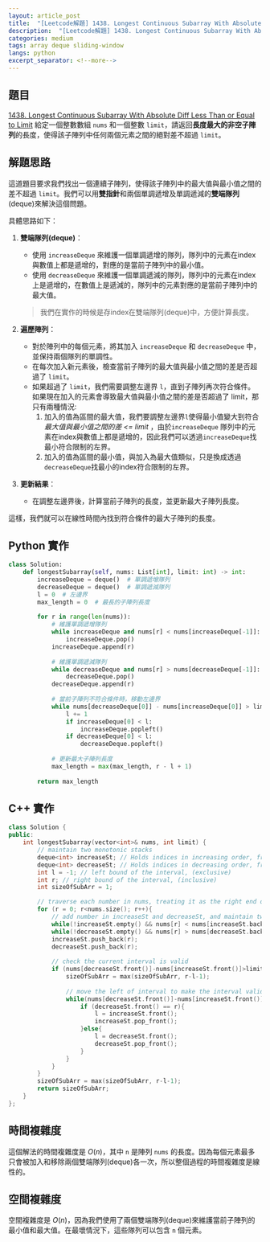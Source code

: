 ```yaml
---
layout: article_post
title:  "[Leetcode解題] 1438. Longest Continuous Subarray With Absolute Diff Less Than or Equal to Limit - 使用deque+ two pointer解"
description:  "[Leetcode解題] 1438. Longest Continuous Subarray With Absolute Diff Less Than or Equal to Limit - 使用deque+ two pointer解"
categories: medium 
tags: array deque sliding-window
langs: python
excerpt_separator: <!--more-->
---
```


## 題目

[1438. Longest Continuous Subarray With Absolute Diff Less Than or Equal to Limit](https://leetcode.com/problems/longest-continuous-subarray-with-absolute-diff-less-than-or-equal-to-limit/)
給定一個整數數組 `nums` 和一個整數 `limit`，請返回**長度最大的非空子陣列**的長度，使得該子陣列中任何兩個元素之間的絕對差不超過 `limit`。

## 解題思路

這道題目要求我們找出一個連續子陣列，使得該子陣列中的最大值與最小值之間的差不超過 `limit`。我們可以用**雙指針**和兩個單調遞增及單調遞減的**雙端隊列**(deque)來解決這個問題。

具體思路如下：

1. **雙端隊列(deque)**：
   - 使用 `increaseDeque` 來維護一個單調遞增的隊列，隊列中的元素在index與數值上都是遞增的，對應的是當前子陣列中的最小值。
   - 使用 `decreaseDeque` 來維護一個單調遞減的隊列，隊列中的元素在index上是遞增的，在數值上是遞減的，隊列中的元素對應的是當前子陣列中的最大值。
    > 我們在實作的時候是存index在雙端隊列(deque)中，方便計算長度。

2. **遍歷陣列**：
   - 對於陣列中的每個元素，將其加入 `increaseDeque` 和 `decreaseDeque` 中，並保持兩個隊列的單調性。
   - 在每次加入新元素後，檢查當前子陣列的最大值與最小值之間的差是否超過了 `limit`。
   - 如果超過了 `limit`，我們需要調整左邊界 `l`，直到子陣列再次符合條件。
     如果現在加入的元素會導致最大值與最小值之間的差是否超過了 limit，那只有兩種情況: 
       1. 加入的值為區間的最大值，我們要調整左邊界`l`使得最小值變大到符合 *最大值與最小值之間的差 <= limit* ，由於`increaseDeque` 隊列中的元素在index與數值上都是遞增的，因此我們可以透過`increaseDeque`找最小符合限制的左界。
       2. 加入的值為區間的最小值，與加入為最大值類似，只是換成透過`decreaseDeque`找最小的index符合限制的左界。

3. **更新結果**：
   - 在調整左邊界後，計算當前子陣列的長度，並更新最大子陣列長度。

這樣，我們就可以在線性時間內找到符合條件的最大子陣列的長度。

## Python 實作

```python
class Solution:
    def longestSubarray(self, nums: List[int], limit: int) -> int:
        increaseDeque = deque()  # 單調遞增隊列
        decreaseDeque = deque()  # 單調遞減隊列
        l = 0  # 左邊界
        max_length = 0  # 最長的子陣列長度
        
        for r in range(len(nums)):
            # 維護單調遞增隊列
            while increaseDeque and nums[r] < nums[increaseDeque[-1]]:
                increaseDeque.pop()
            increaseDeque.append(r)
            
            # 維護單調遞減隊列
            while decreaseDeque and nums[r] > nums[decreaseDeque[-1]]:
                decreaseDeque.pop()
            decreaseDeque.append(r)
            
            # 當前子陣列不符合條件時，移動左邊界
            while nums[decreaseDeque[0]] - nums[increaseDeque[0]] > limit:
                l += 1
                if increaseDeque[0] < l:
                    increaseDeque.popleft()
                if decreaseDeque[0] < l:
                    decreaseDeque.popleft()
            
            # 更新最大子陣列長度
            max_length = max(max_length, r - l + 1)
        
        return max_length
```
## C++ 實作

```cpp
class Solution {
public:
    int longestSubarray(vector<int>& nums, int limit) {
        // maintain two monotonic stacks
        deque<int> increaseSt; // Holds indices in increasing order, front is the minimum of the interval.
        deque<int> decreaseSt; // Holds indices in decreasing order, front is the maximum of the interval.
        int l = -1; // left bound of the interval, (exclusive)
        int r; // right bound of the interval, (inclusive)
        int sizeOfSubArr = 1;

        // traverse each number in nums, treating it as the right end of interval
        for (r = 0; r<nums.size(); r++){
            // add number in increaseSt and decreaseSt, and maintain two monotonic stacks
            while(!increaseSt.empty() && nums[r] < nums[increaseSt.back()]) increaseSt.pop_back();
            while(!decreaseSt.empty() && nums[r] > nums[decreaseSt.back()]) decreaseSt.pop_back();
            increaseSt.push_back(r);
            decreaseSt.push_back(r);
            
            // check the current interval is valid
            if (nums[decreaseSt.front()]-nums[increaseSt.front()]>limit){
                sizeOfSubArr = max(sizeOfSubArr, r-l-1);
                
                // move the left of interval to make the interval valid
                while(nums[decreaseSt.front()]-nums[increaseSt.front()]>limit){
                    if (decreaseSt.front() == r){
                        l = increaseSt.front();
                        increaseSt.pop_front();
                    }else{
                        l = decreaseSt.front();
                        decreaseSt.pop_front();
                    }
                }
            }
        }
        sizeOfSubArr = max(sizeOfSubArr, r-l-1);
        return sizeOfSubArr;
    }
};
```

## 時間複雜度

這個解法的時間複雜度是 $O(n)$，其中 `n` 是陣列 `nums` 的長度。因為每個元素最多只會被加入和移除兩個雙端隊列(deque)各一次，所以整個過程的時間複雜度是線性的。

## 空間複雜度

空間複雜度是 $O(n)$，因為我們使用了兩個雙端隊列(deque)來維護當前子陣列的最小值和最大值。在最壞情況下，這些隊列可以包含 `n` 個元素。

